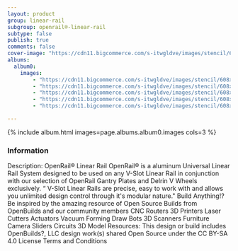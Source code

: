 ```yaml
---
layout: product
group: linear-rail
subgroup: openrail®-linear-rail
subtype: false
publish: true
comments: false
cover-image: "https://cdn11.bigcommerce.com/s-itwgldve/images/stencil/608x608/products/330/2700/openrail_w_s_2__32389.1675310607.png?c=2"
albums:
  album0:
    images:
        - "https://cdn11.bigcommerce.com/s-itwgldve/images/stencil/608x608/products/330/2700/openrail_w_s_2__32389.1675310607.png?c=2"
        - "https://cdn11.bigcommerce.com/s-itwgldve/images/stencil/608x608/products/330/2701/openrail_w_i2_3__06364.1675310607.png?c=2"
        - "https://cdn11.bigcommerce.com/s-itwgldve/images/stencil/608x608/products/330/8878/OpenRail_Measurements__10068.1675310608.png?c=2"
        - "https://cdn11.bigcommerce.com/s-itwgldve/images/stencil/608x608/products/330/2702/openrail_w_i_3__25447.1675310608.png?c=2"
        - "https://cdn11.bigcommerce.com/s-itwgldve/images/stencil/608x608/products/330/2703/OpenRail_examples__60828.1675310608.jpg?c=2"

---
```


{% include album.html images=page.albums.album0.images cols=3 %}

### Information

Description:
 OpenRail® Linear Rail   OpenRail® is a aluminum Universal Linear Rail System designed to be used on any V-Slot Linear Rail in conjunction with our selection of OpenRail Gantry Plates and Delrin V Wheels exclusively. “ V-Slot Linear Rails are precise, easy to work with and allows you unlimited design control through it\'s modular nature." Build Anything!? Be inspired by the amazing resource of Open Source Builds from OpenBuilds and our community members CNC Routers 3D Printers Laser Cutters Actuators Vacuum Forming Draw Bots 3D Scanners Furniture Camera Sliders Circuits 3D Model Resources: This design or build includes  OpenBuilds?, LLC design work(s) shared Open Source under the CC BY-SA 4.0 License Terms and Conditions   

